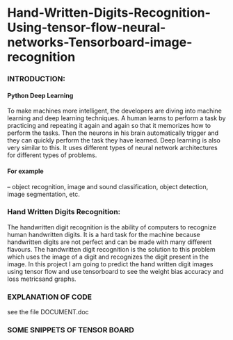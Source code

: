 # Hand-Written-Digits-Recognition-Using-tensor-flow-neural-networks-Tensorboard-image-recognition

<h3>INTRODUCTION:</h3>
<h4>Python Deep Learning </h4>
To make machines more intelligent, the developers are diving into machine learning and deep learning techniques. A human learns to perform a task by practicing and repeating it again and again so that it memorizes how to perform the tasks. Then the neurons in his brain automatically trigger and they can quickly perform the task they have learned. Deep learning is also very similar to this. It uses different types of neural network architectures for different types of problems.
 <h4>For example</h4> – object recognition, image and sound classification, object detection, image segmentation, etc.
<h3>Hand Written Digits Recognition:</h3>
The handwritten digit recognition is the ability of computers to recognize human handwritten digits. It is a hard task for the machine because handwritten digits are not perfect and can be made with many different flavours. The handwritten digit recognition is the solution to this problem which uses the image of a digit and recognizes the digit present in the image.
In this project I am going to predict the hand written digit images using tensor flow and use tensorboard to see the weight bias accuracy and loss metricsand graphs.

<h3>EXPLANATION OF CODE</h3>

see the file DOCUMENT.doc

<h3>SOME SNIPPETS OF TENSOR BOARD</h3>
